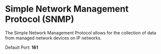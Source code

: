 # Simple Network Management Protocol (SNMP)

The Simple Network Management Protocol allows for the collection of data from managed network devices on IP networks.

Default Port: **161**
